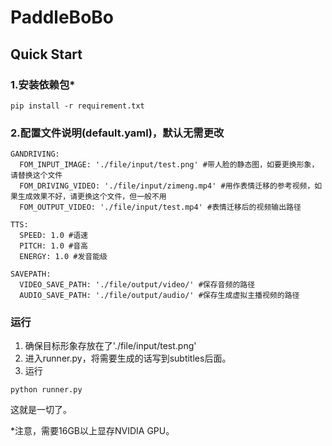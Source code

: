 # PaddleBoBo 
## Quick Start
### 1.安装依赖包*
```
pip install -r requirement.txt
```
### 2.配置文件说明(default.yaml)，默认无需更改
```
GANDRIVING:
  FOM_INPUT_IMAGE: './file/input/test.png' #带人脸的静态图，如要更换形象，请替换这个文件
  FOM_DRIVING_VIDEO: './file/input/zimeng.mp4' #用作表情迁移的参考视频，如果生成效果不好，请更换这个文件，但一般不用
  FOM_OUTPUT_VIDEO: './file/input/test.mp4' #表情迁移后的视频输出路径

TTS:
  SPEED: 1.0 #语速
  PITCH: 1.0 #音高
  ENERGY: 1.0 #发音能级

SAVEPATH:
  VIDEO_SAVE_PATH: './file/output/video/' #保存音频的路径
  AUDIO_SAVE_PATH: './file/output/audio/' #保存生成虚拟主播视频的路径
```

### 运行

1. 确保目标形象存放在了'./file/input/test.png'
2. 进入runner.py，将需要生成的话写到subtitles后面。
3. 运行

```
python runner.py
```

这就是一切了。

*注意，需要16GB以上显存NVIDIA GPU。
